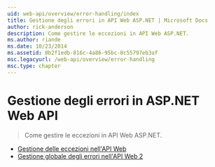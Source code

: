 ```yaml
---
uid: web-api/overview/error-handling/index
title: Gestione degli errori in API Web ASP.NET | Microsoft Docs
author: rick-anderson
description: Come gestire le eccezioni in API Web ASP.NET.
ms.author: riande
ms.date: 10/23/2014
ms.assetid: 0b2f1edb-816c-4a86-95bc-0c55797eb3af
msc.legacyurl: /web-api/overview/error-handling
msc.type: chapter
---
```

<a name="error-handling-in-aspnet-web-api"></a>Gestione degli errori in ASP.NET Web API
====================
> Come gestire le eccezioni in API Web ASP.NET.


- [Gestione delle eccezioni nell'API Web](exception-handling.md)
- [Gestione globale degli errori nell'API Web 2](web-api-global-error-handling.md)
